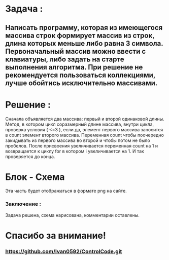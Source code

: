 # Задача : 
## Написать программу, которая из имеющегося массива строк формирует массив из строк, длина которых меньше либо равна 3 символа. Первоначальный массив можно ввести с клавиатуры, либо задать на старте выполнения алгоритма. При решение не рекомендуется пользоваться коллекциями, лучше обойтись исключительно массивами.
# Решение :
Сначала объявляется два массива: первый и второй одинаковой длины. Метод, в котором цикл соразмерный длине массива, внутри цикла, проверка условия ( <=3 ), если да, элемент первого массива заносится в count элемент второго массива. Переменная count чтобы поочередно закидывать из первого массива во второй и чтобы потом не было пробелов. После присвоения увеличивается переменная count на 1 и возвращается к циклу for в котором i увеличивается на 1. И так проверяется до конца.
# Блок - Схема
Эта часть будет отображаться в формате png на сайте.
### Заключение :
Задача решена, схема нарисована, комментарии оставлены.

# Спасибо за внимание!

### https://github.com/Ivan0592/ControlCode.git